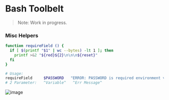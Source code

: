 # Bash Toolbelt

> Note: Work in progress.

### Misc Helpers


```sh
function requireField () {
  if [ $(printf "$1" | wc --bytes) -lt 1 ]; then
    printf >&2 "${red}${2}\n\n\n${reset}"
  fi
}

# Usage: 
requireField     $PASSWORD   "ERROR: PASSWORD is required environment var."
# 2 Parameter:   ^Variable^   ^Err Message^
```

![image](https://cloud.githubusercontent.com/assets/397632/24480679/e51db4bc-14a2-11e7-9aad-3b02eb813df5.png)

